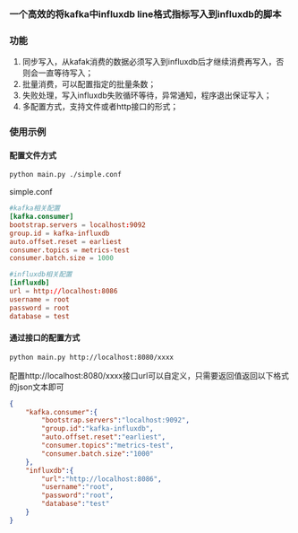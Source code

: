 ### 一个高效的将kafka中influxdb line格式指标写入到influxdb的脚本

### 功能
1. 同步写入，从kafak消费的数据必须写入到influxdb后才继续消费再写入，否则会一直等待写入；
2. 批量消费，可以配置指定的批量条数；
3. 失败处理，写入influxdb失败循环等待，异常通知，程序退出保证写入；
4. 多配置方式，支持文件或者http接口的形式；


### 使用示例
#### 配置文件方式
```bash
python main.py ./simple.conf
```
simple.conf
```conf
#kafka相关配置
[kafka.consumer]
bootstrap.servers = localhost:9092
group.id = kafka-influxdb
auto.offset.reset = earliest
consumer.topics = metrics-test
consumer.batch.size = 1000

#influxdb相关配置
[influxdb]
url = http://localhost:8086
username = root
password = root
database = test
```

#### 通过接口的配置方式
```bash
python main.py http://localhost:8080/xxxx
```
配置http://localhost:8080/xxxx接口url可以自定义，只需要返回值返回以下格式的json文本即可
```json
{
    "kafka.consumer":{
        "bootstrap.servers":"localhost:9092",
        "group.id":"kafka-influxdb",
        "auto.offset.reset":"earliest",
        "consumer.topics":"metrics-test",
        "consumer.batch.size":"1000"
    },
    "influxdb":{
        "url":"http://localhost:8086",
        "username":"root",
        "password":"root",
        "database":"test"
    }
}
```